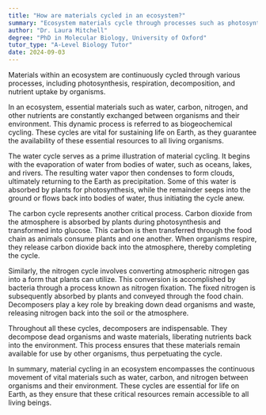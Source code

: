 ```yaml
---
title: "How are materials cycled in an ecosystem?"
summary: "Ecosystem materials cycle through processes such as photosynthesis, respiration, decomposition, and nutrient uptake, facilitating the flow of energy and nutrients among organisms and their environment."
author: "Dr. Laura Mitchell"
degree: "PhD in Molecular Biology, University of Oxford"
tutor_type: "A-Level Biology Tutor"
date: 2024-09-03
---
```


Materials within an ecosystem are continuously cycled through various processes, including photosynthesis, respiration, decomposition, and nutrient uptake by organisms.

In an ecosystem, essential materials such as water, carbon, nitrogen, and other nutrients are constantly exchanged between organisms and their environment. This dynamic process is referred to as biogeochemical cycling. These cycles are vital for sustaining life on Earth, as they guarantee the availability of these essential resources to all living organisms.

The water cycle serves as a prime illustration of material cycling. It begins with the evaporation of water from bodies of water, such as oceans, lakes, and rivers. The resulting water vapor then condenses to form clouds, ultimately returning to the Earth as precipitation. Some of this water is absorbed by plants for photosynthesis, while the remainder seeps into the ground or flows back into bodies of water, thus initiating the cycle anew.

The carbon cycle represents another critical process. Carbon dioxide from the atmosphere is absorbed by plants during photosynthesis and transformed into glucose. This carbon is then transferred through the food chain as animals consume plants and one another. When organisms respire, they release carbon dioxide back into the atmosphere, thereby completing the cycle.

Similarly, the nitrogen cycle involves converting atmospheric nitrogen gas into a form that plants can utilize. This conversion is accomplished by bacteria through a process known as nitrogen fixation. The fixed nitrogen is subsequently absorbed by plants and conveyed through the food chain. Decomposers play a key role by breaking down dead organisms and waste, releasing nitrogen back into the soil or the atmosphere.

Throughout all these cycles, decomposers are indispensable. They decompose dead organisms and waste materials, liberating nutrients back into the environment. This process ensures that these materials remain available for use by other organisms, thus perpetuating the cycle.

In summary, material cycling in an ecosystem encompasses the continuous movement of vital materials such as water, carbon, and nitrogen between organisms and their environment. These cycles are essential for life on Earth, as they ensure that these critical resources remain accessible to all living beings.
    